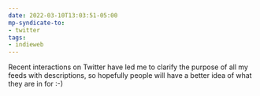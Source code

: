 ```yaml
---
date: 2022-03-10T13:03:51-05:00
mp-syndicate-to:
- twitter
tags:
- indieweb
---
```


Recent interactions on Twitter have led me to clarify the purpose of all my
feeds with descriptions, so hopefully people will have a better idea of what
they are in for :-)

